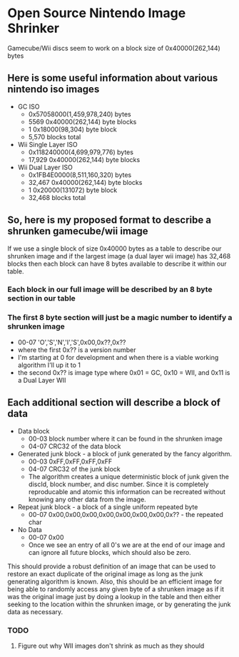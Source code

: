 # Open Source Nintendo Image Shrinker

Gamecube/Wii discs seem to work on a block size of 0x40000(262,144) bytes

## Here is some useful information about various nintendo iso images

* GC ISO
  * 0x57058000(1,459,978,240) bytes
  * 5569 0x40000(262,144) byte blocks
  * 1 0x18000(98,304) byte block
  * 5,570 blocks total
* Wii Single Layer ISO
  * 0x118240000(4,699,979,776) bytes
  * 17,929 0x40000(262,144) byte blocks
* Wii Dual Layer ISO
  * 0x1FB4E0000(8,511,160,320) bytes
  * 32,467 0x40000(262,144) byte blocks
  * 1 0x20000(131072) byte block
  * 32,468 blocks total

## So, here is my proposed format to describe a shrunken gamecube/wii image
If we use a single block of size 0x40000 bytes as a table to describe our shrunken image and if the largest image (a dual layer wii image) has 32,468 blocks then each block can have 8 bytes available to describe it within our table.

### Each block in our full image will be described by an 8 byte section in our table

### The first 8 byte section will just be a magic number to identify a shrunken image
* 00-07 'O','S','N','I','S',0x00,0x??,0x??
* where the first 0x?? is a version number
* I'm starting at 0 for development and when there is a viable working algorithm I'll up it to 1
* the second 0x?? is image type where 0x01 = GC, 0x10 = WII, and 0x11 is a Dual Layer WII 

## Each additional section will describe a block of data
* Data block
  * 00-03 block number where it can be found in the shrunken image
  * 04-07 CRC32 of the data block
* Generated junk block - a block of junk generated by the fancy algorithm.
  * 00-03 0xFF,0xFF,0xFF,0xFF
  * 04-07 CRC32 of the junk block
  * The algorithm creates a unique deterministic block of junk given the discId, block number, and disc number.  Since it is completely reproducable and atomic this information can be recreated without knowing any other data from the image.
* Repeat junk block - a block of a single uniform repeated byte
  * 00-07 0x00,0x00,0x00,0x00,0x00,0x00,0x00,0x?? - the repeated char
* No Data
  * 00-07 0x00
  * Once we see an entry of all 0's we are at the end of our image and can ignore all future blocks, which should also be zero.

This should provide a robust definition of an image that can be used to restore an exact duplicate of the original image as long as the junk generating algorithm is known.  Also, this should be an efficient image for being able to randomly access any given byte of a shrunken image as if it was the original image just by doing a lookup in the table and then either seeking to the location within the shrunken image, or by generating the junk data as necessary.

### TODO
1. Figure out why WII images don't shrink as much as they should
